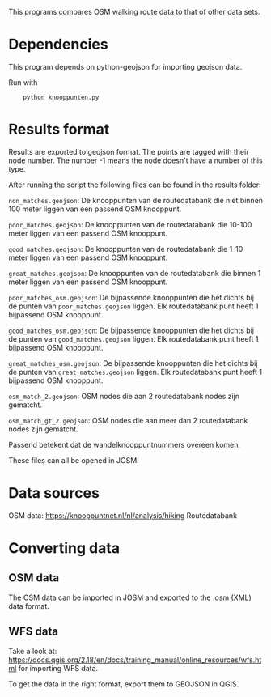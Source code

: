 This programs compares OSM walking route data to that of other data sets.


# Dependencies

This program depends on python-geojson for importing geojson data.

Run with

        python knooppunten.py

# Results format

Results are exported to geojson format. The points are tagged with their node number. The number -1 means the node doesn't have a number of this type.

After running the script the following files can be found in the results folder:

`non_matches.geojson`: De knooppunten van de routedatabank die niet binnen 100 meter liggen van een passend OSM knooppunt.

`poor_matches.geojson`: De knooppunten van de routedatabank die 10-100 meter liggen van een passend OSM knooppunt.

`good_matches.geojson`: De knooppunten van de routedatabank die 1-10 meter liggen van een passend OSM knooppunt.

`great_matches.geojson`: De knooppunten van de routedatabank die binnen 1 meter liggen van een passend OSM knooppunt.


`poor_matches_osm.geojson`: De bijpassende knooppunten die het dichts bij de punten van `poor_matches.geojson` liggen. Elk routedatabank punt heeft 1 bijpassend OSM knooppunt.

`good_matches_osm.geojson`: De bijpassende knooppunten die het dichts bij de punten van `good_matches.geojson` liggen. Elk routedatabank punt heeft 1 bijpassend OSM knooppunt.

`great_matches_osm.geojson`: De bijpassende knooppunten die het dichts bij de punten van `great_matches.geojson` liggen. Elk routedatabank punt heeft 1 bijpassend OSM knooppunt.

`osm_match_2.geojson`: OSM nodes die aan 2 routedatabank nodes zijn gematcht.

`osm_match_gt_2.geojson`: OSM nodes die aan meer dan 2 routedatabank nodes zijn gematcht.

Passend betekent dat de wandelknooppuntnummers overeen komen.

These files can all be opened in JOSM.

# Data sources

OSM data: https://knooppuntnet.nl/nl/analysis/hiking
Routedatabank

# Converting data

## OSM data

The OSM data can be imported in JOSM and exported to the .osm (XML) data format.

## WFS data

Take a look at: https://docs.qgis.org/2.18/en/docs/training_manual/online_resources/wfs.html
for importing WFS data.

To get the data in the right format, export them to GEOJSON in QGIS.
